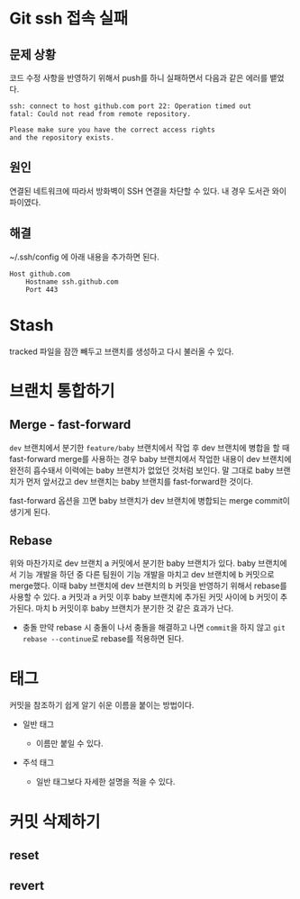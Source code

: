 # Git ssh 접속 실패

## 문제 상황

코드 수정 사항을 반영하기 위해서 push를 하니 실패하면서 다음과 같은 에러를 뱉었다. 

```
ssh: connect to host github.com port 22: Operation timed out
fatal: Could not read from remote repository.

Please make sure you have the correct access rights
and the repository exists.
```

## 원인

연결된 네트워크에 따라서 방화벽이 SSH 연결을 차단할 수 있다. 내 경우 도서관 와이파이였다. 


## 해결

~/.ssh/config 에 아래 내용을 추가하면 된다. 

```
Host github.com
    Hostname ssh.github.com
    Port 443
```

# Stash

tracked 파일을 잠깐 빼두고 브랜치를 생성하고 다시 불러올 수 있다. 

# 브랜치 통합하기

## Merge - fast-forward

`dev` 브랜치에서 분기한 `feature/baby` 브랜치에서 작업 후 dev 브랜치에 병합을 할 때 fast-forward merge를 사용하는 경우 baby 브랜치에서 작업한 내용이 dev 브랜치에 완전히 흡수돼서 이력에는 baby 브랜치가 없었던 것처럼 보인다. 말 그대로 baby 브랜치가 먼저 앞서갔고 dev 브랜치는 baby 브랜치를 fast-forward한 것이다. 

fast-forward 옵션을 끄면 baby 브랜치가 dev 브랜치에 병합되는 merge commit이 생기게 된다. 

## Rebase

위와 마찬가지로 dev 브랜치 a 커밋에서 분기한 baby 브랜치가 있다. baby 브랜치에서 기능 개발을 하던 중 다른 팀원이 기능 개발을 마치고 dev 브랜치에 b 커밋으로 merge했다. 이때 baby 브랜치에 dev 브랜치의 b 커밋을 반영하기 위해서 rebase를 사용할 수 있다. a 커밋과 a 커밋 이후 baby 브랜치에 추가된 커밋 사이에 b 커밋이 추가된다. 마치 b 커밋이후 baby 브랜치가 분기한 것 같은 효과가 난다.

- 충돌
    만약 rebase 시 충돌이 나서 충돌을 해결하고 나면 `commit`을 하지 않고 `git rebase --continue`로 rebase를 적용하면 된다.

# 태그

커밋을 참조하기 쉽게 알기 쉬운 이름을 붙이는 방법이다.

- 일반 태그
    - 이름만 붙일 수 있다.

- 주석 태그
    - 일반 태그보다 자세한 설명을 적을 수 있다.

# 커밋 삭제하기

## reset

## revert

